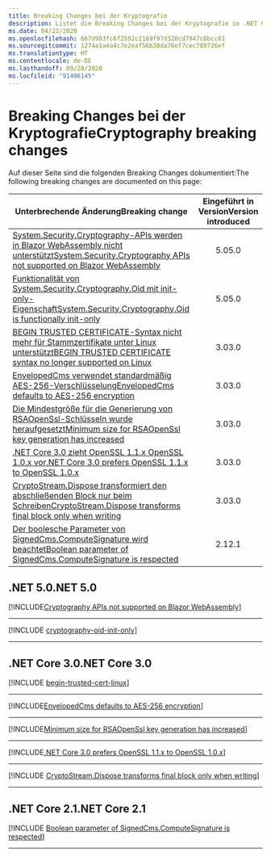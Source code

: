 ```yaml
---
title: Breaking Changes bei der Kryptografie
description: Listet die Breaking Changes bei der Kryptografie in .NET Core auf.
ms.date: 04/22/2020
ms.openlocfilehash: 667d983fc6f2592c2169f97d328cd7947c8bcc81
ms.sourcegitcommit: 1274a1a4a4c7e2eaf56b38da76ef7cec789726ef
ms.translationtype: HT
ms.contentlocale: de-DE
ms.lasthandoff: 09/28/2020
ms.locfileid: "91406145"
---
```

# <a name="cryptography-breaking-changes"></a><span data-ttu-id="129cd-103">Breaking Changes bei der Kryptografie</span><span class="sxs-lookup"><span data-stu-id="129cd-103">Cryptography breaking changes</span></span>

<span data-ttu-id="129cd-104">Auf dieser Seite sind die folgenden Breaking Changes dokumentiert:</span><span class="sxs-lookup"><span data-stu-id="129cd-104">The following breaking changes are documented on this page:</span></span>

| <span data-ttu-id="129cd-105">Unterbrechende Änderung</span><span class="sxs-lookup"><span data-stu-id="129cd-105">Breaking change</span></span> | <span data-ttu-id="129cd-106">Eingeführt in Version</span><span class="sxs-lookup"><span data-stu-id="129cd-106">Version introduced</span></span> |
| - | :-: |
| [<span data-ttu-id="129cd-107">System.Security.Cryptography-APIs werden in Blazor WebAssembly nicht unterstützt</span><span class="sxs-lookup"><span data-stu-id="129cd-107">System.Security.Cryptography APIs not supported on Blazor WebAssembly</span></span>](#systemsecuritycryptography-apis-not-supported-on-blazor-webassembly) | <span data-ttu-id="129cd-108">5.0</span><span class="sxs-lookup"><span data-stu-id="129cd-108">5.0</span></span> |
| [<span data-ttu-id="129cd-109">Funktionalität von System.Security.Cryptography.Oid mit init-only-Eigenschaft</span><span class="sxs-lookup"><span data-stu-id="129cd-109">System.Security.Cryptography.Oid is functionally init-only</span></span>](#systemsecuritycryptographyoid-is-functionally-init-only) | <span data-ttu-id="129cd-110">5.0</span><span class="sxs-lookup"><span data-stu-id="129cd-110">5.0</span></span> |
| [<span data-ttu-id="129cd-111">BEGIN TRUSTED CERTIFICATE-Syntax nicht mehr für Stammzertifikate unter Linux unterstützt</span><span class="sxs-lookup"><span data-stu-id="129cd-111">BEGIN TRUSTED CERTIFICATE syntax no longer supported on Linux</span></span>](#begin-trusted-certificate-syntax-no-longer-supported-for-root-certificates-on-linux) | <span data-ttu-id="129cd-112">3.0</span><span class="sxs-lookup"><span data-stu-id="129cd-112">3.0</span></span> |
| [<span data-ttu-id="129cd-113">EnvelopedCms verwendet standardmäßig AES-256-Verschlüsselung</span><span class="sxs-lookup"><span data-stu-id="129cd-113">EnvelopedCms defaults to AES-256 encryption</span></span>](#envelopedcms-defaults-to-aes-256-encryption) | <span data-ttu-id="129cd-114">3.0</span><span class="sxs-lookup"><span data-stu-id="129cd-114">3.0</span></span> |
| [<span data-ttu-id="129cd-115">Die Mindestgröße für die Generierung von RSAOpenSsl-Schlüsseln wurde heraufgesetzt</span><span class="sxs-lookup"><span data-stu-id="129cd-115">Minimum size for RSAOpenSsl key generation has increased</span></span>](#minimum-size-for-rsaopenssl-key-generation-has-increased) | <span data-ttu-id="129cd-116">3.0</span><span class="sxs-lookup"><span data-stu-id="129cd-116">3.0</span></span> |
| [<span data-ttu-id="129cd-117">.NET Core 3.0 zieht OpenSSL 1.1.x OpenSSL 1.0.x vor</span><span class="sxs-lookup"><span data-stu-id="129cd-117">.NET Core 3.0 prefers OpenSSL 1.1.x to OpenSSL 1.0.x</span></span>](#net-core-30-prefers-openssl-11x-to-openssl-10x) | <span data-ttu-id="129cd-118">3.0</span><span class="sxs-lookup"><span data-stu-id="129cd-118">3.0</span></span> |
| [<span data-ttu-id="129cd-119">CryptoStream.Dispose transformiert den abschließenden Block nur beim Schreiben</span><span class="sxs-lookup"><span data-stu-id="129cd-119">CryptoStream.Dispose transforms final block only when writing</span></span>](#cryptostreamdispose-transforms-final-block-only-when-writing) | <span data-ttu-id="129cd-120">3.0</span><span class="sxs-lookup"><span data-stu-id="129cd-120">3.0</span></span> |
| [<span data-ttu-id="129cd-121">Der boolesche Parameter von SignedCms.ComputeSignature wird beachtet</span><span class="sxs-lookup"><span data-stu-id="129cd-121">Boolean parameter of SignedCms.ComputeSignature is respected</span></span>](#boolean-parameter-of-signedcmscomputesignature-is-respected) | <span data-ttu-id="129cd-122">2.1</span><span class="sxs-lookup"><span data-stu-id="129cd-122">2.1</span></span> |

## <a name="net-50"></a><span data-ttu-id="129cd-123">.NET 5.0</span><span class="sxs-lookup"><span data-stu-id="129cd-123">.NET 5.0</span></span>

[!INCLUDE[Cryptography APIs not supported on Blazor WebAssembly](~/includes/core-changes/cryptography/5.0/cryptography-apis-not-supported-on-blazor-webassembly.md)]

***

[!INCLUDE [cryptography-oid-init-only](../../../includes/core-changes/cryptography/5.0/cryptography-oid-init-only.md)]

***

## <a name="net-core-30"></a><span data-ttu-id="129cd-124">.NET Core 3.0</span><span class="sxs-lookup"><span data-stu-id="129cd-124">.NET Core 3.0</span></span>

[!INCLUDE [begin-trusted-cert-linux](~/includes/core-changes/cryptography/3.0/begin-trusted-cert-linux.md)]

***

[!INCLUDE[EnvelopedCms defaults to AES-256 encryption](~/includes/core-changes/cryptography/3.0/envelopedcms-defaults-to-aes256.md)]

***

[!INCLUDE[Minimum size for RSAOpenSsl key generation has increased](~/includes/core-changes/cryptography/3.0/minimum-rsaopenssl-key-size-change.md)]

***

[!INCLUDE[.NET Core 3.0 prefers OpenSSL 1.1.x to OpenSSL 1.0.x](~/includes/core-changes/cryptography/3.0/net-core-3-0-prefers-openssl-1-1-x.md)]

***

[!INCLUDE [CryptoStream.Dispose transforms final block only when writing](~/includes/core-changes/cryptography/3.0/cryptography-cryptostream-dispose-final-block-write.md)]

***

## <a name="net-core-21"></a><span data-ttu-id="129cd-125">.NET Core 2.1</span><span class="sxs-lookup"><span data-stu-id="129cd-125">.NET Core 2.1</span></span>

[!INCLUDE [Boolean parameter of SignedCms.ComputeSignature is respected](~/includes/core-changes/cryptography/2.1/compute-signature-silent-parameter.md)]

***
